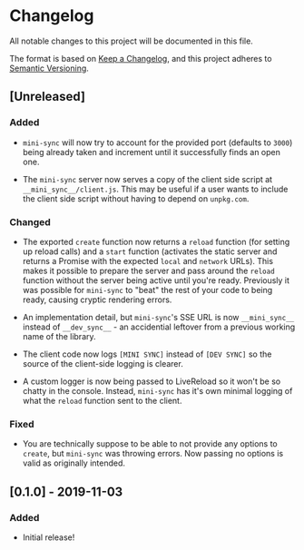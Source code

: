# Changelog

All notable changes to this project will be documented in this file.

The format is based on [Keep a Changelog](https://keepachangelog.com/en/1.0.0/),
and this project adheres to [Semantic Versioning](https://semver.org/spec/v2.0.0.html).

## [Unreleased]

### Added

- `mini-sync` will now try to account for the provided port (defaults to `3000`) being already taken and increment until it successfully finds an open one.

- The `mini-sync` server now serves a copy of the client side script at `__mini_sync__/client.js`. This may be useful if a user wants to include the client side script without having to depend on `unpkg.com`.

### Changed

- The exported `create` function now returns a `reload` function (for setting up reload calls) and a `start` function (activates the static server and returns a Promise with the expected `local` and `network` URLs). This makes it possible to prepare the server and pass around the `reload` function without the server being active until you're ready. Previously it was possible for `mini-sync` to "beat" the rest of your code to being ready, causing cryptic rendering errors.

- An implementation detail, but `mini-sync`'s SSE URL is now `__mini_sync__` instead of `__dev_sync__` - an accidential leftover from a previous working name of the library.

- The client code now logs `[MINI SYNC]` instead of `[DEV SYNC]` so the source of the client-side logging is clearer.

- A custom logger is now being passed to LiveReload so it won't be so chatty in the console. Instead, `mini-sync` has it's own minimal logging of what the `reload` function sent to the client.

### Fixed

- You are technically suppose to be able to not provide any options to `create`, but `mini-sync` was throwing errors. Now passing no options is valid as originally intended.

## [0.1.0] - 2019-11-03

### Added

- Initial release!

